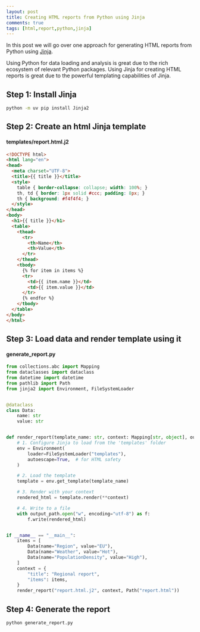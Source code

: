 ```yaml
---
layout: post
title: Creating HTML reports from Python using Jinja
comments: true
tags: [html,report,python,jinja]
---
```


In this post we will go over one approach for generating HTML reports from Python using [Jinja](https://pypi.org/project/Jinja2).

Using Python for data loading and analysis is great due to the rich ecosystem of relevant Python packages. Using Jinja for creating HTML reports is great due to the powerful templating capabilities of Jinja.

## Step 1: Install Jinja

```sh
python -m uv pip install Jinja2
```

## Step 2: Create an html Jinja template

#### **templates/report.html.j2**

```html
<!DOCTYPE html>
<html lang="en">
<head>
  <meta charset="UTF-8">
  <title>{{ title }}</title>
  <style>
    table { border-collapse: collapse; width: 100%; }
    th, td { border: 1px solid #ccc; padding: 8px; }
    th { background: #f4f4f4; }
  </style>
</head>
<body>
  <h1>{{ title }}</h1>
  <table>
    <thead>
      <tr>
        <th>Name</th>
        <th>Value</th>
      </tr>
    </thead>
    <tbody>
      {% for item in items %}
      <tr>
        <td>{{ item.name }}</td>
        <td>{{ item.value }}</td>
      </tr>
      {% endfor %}
    </tbody>
  </table>
</body>
</html>
```

## Step 3: Load data and render template using it

#### **generate_report.py**

```python
from collections.abc import Mapping
from dataclasses import dataclass
from datetime import datetime
from pathlib import Path
from jinja2 import Environment, FileSystemLoader


@dataclass
class Data:
    name: str
    value: str


def render_report(template_name: str, context: Mapping[str, object], output_path: Path) -> None:
    # 1. Configure Jinja to load from the 'templates' folder
    env = Environment(
        loader=FileSystemLoader("templates"),
        autoescape=True,  # for HTML safety
    )

    # 2. Load the template
    template = env.get_template(template_name)

    # 3. Render with your context
    rendered_html = template.render(**context)

    # 4. Write to a file
    with output_path.open("w", encoding="utf-8") as f:
        f.write(rendered_html)


if __name__ == "__main__":
    items = [
        Data(name="Region", value="EU"),
        Data(name="Weather", value="Hot"),
        Data(name="PopulationDensity", value="High"),
    ]
    context = {
        "title": "Regional report",
        "items": items,
    }
    render_report("report.html.j2", context, Path("report.html"))
```

## Step 4: Generate the report

```sh
python generate_report.py
```
